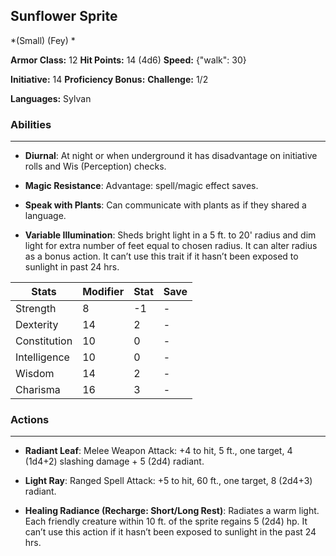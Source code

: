 ## Sunflower Sprite
*(Small) (Fey) *

**Armor Class:** 12
**Hit Points:** 14 (4d6)
**Speed:** {"walk": 30}

**Initiative:** 14
**Proficiency Bonus:**
**Challenge:** 1/2

**Languages:** Sylvan

### Abilities
 --- 
- **Diurnal**: At night or when underground it has disadvantage on initiative rolls and Wis (Perception) checks.

- **Magic Resistance**: Advantage: spell/magic effect saves.

- **Speak with Plants**: Can communicate with plants as if they shared a language.

- **Variable Illumination**: Sheds bright light in a 5 ft. to 20' radius and dim light for extra number of feet equal to chosen radius. It can alter radius as a bonus action. It can’t use this trait if it hasn’t been exposed to sunlight in past 24 hrs.



| Stats | Modifier | Stat | Save
| ---- | ---- | ---- | ---- |
| Strength | 8 | -1 | - |
| Dexterity | 14 | 2 | - |
| Constitution | 10 | 0 | - |
| Intelligence | 10 | 0 | - |
| Wisdom | 14 | 2 | - |
| Charisma | 16 | 3 | - |

### Actions
 --- 
- **Radiant Leaf**: Melee Weapon Attack: +4 to hit, 5 ft., one target, 4 (1d4+2) slashing damage + 5 (2d4) radiant.

- **Light Ray**: Ranged Spell Attack: +5 to hit, 60 ft., one target, 8 (2d4+3) radiant.

- **Healing Radiance (Recharge: Short/Long Rest)**: Radiates a warm light. Each friendly creature within 10 ft. of the sprite regains 5 (2d4) hp. It can’t use this action if it hasn’t been exposed to sunlight in the past 24 hrs.

